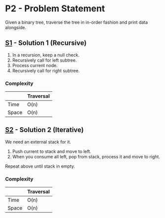 # P2 - Problem Statement
Given a binary tree, traverse the tree in in-order fashion and print data alongside.

## [S1](https://github.com/Lakshitnagar/DS-ALGO/blob/master/ds/binaryTree/p2/S1.java) - Solution 1 (Recursive)
1. In a recursion, keep a null check.
2. Recursively call for left subtree.
3. Process current node.
4. Recursively call for right subtree.

### Complexity

|               | Traversal     |
| ------------- | ------------- |
| Time          | O(n)          |
| Space         | O(n)          |

## [S2](https://github.com/Lakshitnagar/DS-ALGO/blob/master/ds/binaryTree/p2/S2.java) - Solution 2 (Iterative)
We need an external stack for it.
1. Push current to stack and move to left.
2. When you consume all left, pop from stack, process it and move to right.

Repeat above until stack in empty.

### Complexity

|               | Traversal     |
| ------------- | ------------- |
| Time          | O(n)          |
| Space         | O(n)          |
